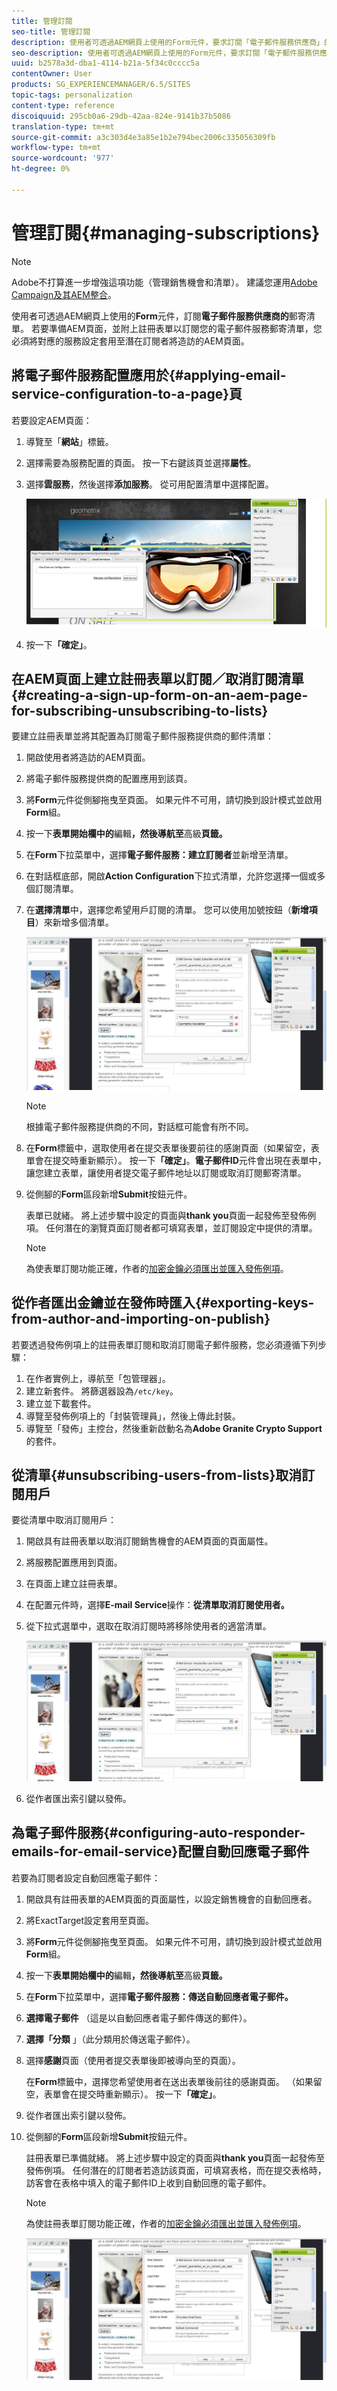 ```yaml
---
title: 管理訂閱
seo-title: 管理訂閱
description: 使用者可透過AEM網頁上使用的Form元件，要求訂閱「電子郵件服務供應商」的郵寄清單。 若要準備AEM頁面，並附上註冊表單以訂閱您的電子郵件服務郵寄清單，您必須將對應的服務設定套用至潛在訂閱者將造訪的AEM頁面。
seo-description: 使用者可透過AEM網頁上使用的Form元件，要求訂閱「電子郵件服務供應商」的郵寄清單。 若要準備AEM頁面，並附上註冊表單以訂閱您的電子郵件服務郵寄清單，您必須將對應的服務設定套用至潛在訂閱者將造訪的AEM頁面。
uuid: b2578a3d-dba1-4114-b21a-5f34c0cccc5a
contentOwner: User
products: SG_EXPERIENCEMANAGER/6.5/SITES
topic-tags: personalization
content-type: reference
discoiquuid: 295cb0a6-29db-42aa-824e-9141b37b5086
translation-type: tm+mt
source-git-commit: a3c303d4e3a85e1b2e794bec2006c335056309fb
workflow-type: tm+mt
source-wordcount: '977'
ht-degree: 0%

---
```



# 管理訂閱{#managing-subscriptions}

>[!NOTE]
>
>Adobe不打算進一步增強這項功能（管理銷售機會和清單）。
>建議您運用[Adobe Campaign及其AEM整合](/help/sites-administering/campaign.md)。

使用者可透過AEM網頁上使用的&#x200B;**Form**&#x200B;元件，訂閱&#x200B;**電子郵件服務供應商的**&#x200B;郵寄清單。 若要準備AEM頁面，並附上註冊表單以訂閱您的電子郵件服務郵寄清單，您必須將對應的服務設定套用至潛在訂閱者將造訪的AEM頁面。

## 將電子郵件服務配置應用於{#applying-email-service-configuration-to-a-page}頁

若要設定AEM頁面：

1. 導覽至「**網站**」標籤。
1. 選擇需要為服務配置的頁面。 按一下右鍵該頁並選擇&#x200B;**屬性**。

1. 選擇&#x200B;**雲服務**，然後選擇&#x200B;**添加服務**。 從可用配置清單中選擇配置。

   ![chlimage_1-164](assets/chlimage_1-164.png)

1. 按一下&#x200B;**「確定」**。

## 在AEM頁面上建立註冊表單以訂閱／取消訂閱清單{#creating-a-sign-up-form-on-an-aem-page-for-subscribing-unsubscribing-to-lists}

要建立註冊表單並將其配置為訂閱電子郵件服務提供商的郵件清單：

1. 開啟使用者將造訪的AEM頁面。
1. 將電子郵件服務提供商的配置應用到該頁。

1. 將&#x200B;**Form**&#x200B;元件從側腳拖曳至頁面。 如果元件不可用，請切換到設計模式並啟用&#x200B;**Form**&#x200B;組。
1. 按一下&#x200B;**表單開始欄中的**&#x200B;編輯&#x200B;**，然後導航至**&#x200B;高級&#x200B;**頁籤。**
1. 在&#x200B;**Form**&#x200B;下拉菜單中，選擇&#x200B;**電子郵件服務：建立訂閱者**&#x200B;並新增至清單。
1. 在對話框底部，開啟&#x200B;**Action Configuration**&#x200B;下拉式清單，允許您選擇一個或多個訂閱清單。
1. 在&#x200B;**選擇清單**&#x200B;中，選擇您希望用戶訂閱的清單。 您可以使用加號按鈕（**新增項目**）來新增多個清單。

   ![chlimage_1-10](assets/chlimage_1-10.jpeg)

   >[!NOTE]
   >
   >根據電子郵件服務提供商的不同，對話框可能會有所不同。

1. 在&#x200B;**Form**&#x200B;標籤中，選取使用者在提交表單後要前往的感謝頁面（如果留空，表單會在提交時重新顯示）。 按一下&#x200B;**「確定」**。**電子郵件ID**&#x200B;元件會出現在表單中，讓您建立表單，讓使用者提交電子郵件地址以訂閱或取消訂閱郵寄清單。
1. 從側腳的&#x200B;**Form**&#x200B;區段新增&#x200B;**Submit**&#x200B;按鈕元件。

   表單已就緒。 將上述步驟中設定的頁面與&#x200B;**thank you**&#x200B;頁面一起發佈至發佈例項。 任何潛在的瀏覽頁面訂閱者都可填寫表單，並訂閱設定中提供的清單。

   >[!NOTE]
   >
   >為使表單訂閱功能正確，作者的[加密金鑰必須匯出並匯入發佈例項](#exporting-keys-from-author-and-importing-on-publish)。

## 從作者匯出金鑰並在發佈時匯入{#exporting-keys-from-author-and-importing-on-publish}

若要透過發佈例項上的註冊表單訂閱和取消訂閱電子郵件服務，您必須遵循下列步驟：

1. 在作者實例上，導航至「包管理器」。
1. 建立新套件。 將篩選器設為`/etc/key`。
1. 建立並下載套件。
1. 導覽至發佈例項上的「封裝管理員」，然後上傳此封裝。
1. 導覽至「發佈」主控台，然後重新啟動名為&#x200B;**Adobe Granite Crypto Support**&#x200B;的套件。

## 從清單{#unsubscribing-users-from-lists}取消訂閱用戶

要從清單中取消訂閱用戶：

1. 開啟具有註冊表單以取消訂閱銷售機會的AEM頁面的頁面屬性。
1. 將服務配置應用到頁面。
1. 在頁面上建立註冊表單。
1. 在配置元件時，選擇&#x200B;**E-mail Service**&#x200B;操作：**從清單取消訂閱使用者。**
1. 從下拉式選單中，選取在取消訂閱時將移除使用者的適當清單。

   ![chlimage_1-11](assets/chlimage_1-11.jpeg)

1. 從作者匯出索引鍵以發佈。

## 為電子郵件服務{#configuring-auto-responder-emails-for-email-service}配置自動回應電子郵件

若要為訂閱者設定自動回應電子郵件：

1. 開啟具有註冊表單的AEM頁面的頁面屬性，以設定銷售機會的自動回應者。
1. 將ExactTarget設定套用至頁面。

1. 將&#x200B;**Form**&#x200B;元件從側腳拖曳至頁面。 如果元件不可用，請切換到設計模式並啟用&#x200B;**Form**&#x200B;組。
1. 按一下&#x200B;**表單開始欄中的**&#x200B;編輯&#x200B;**，然後導航至**&#x200B;高級&#x200B;**頁籤。**
1. 在&#x200B;**Form**&#x200B;下拉菜單中，選擇&#x200B;**電子郵件服務：傳送自動回應者電子郵件。**
1. **選擇電子郵件** （這是以自動回應者電子郵件傳送的郵件）。

1. **選擇「分類** 」（此分類用於傳送電子郵件）。
1. 選擇&#x200B;**感謝**&#x200B;頁面（使用者提交表單後即被導向至的頁面）。

   在&#x200B;**Form**&#x200B;標籤中，選擇您希望使用者在送出表單後前往的感謝頁面。 （如果留空，表單會在提交時重新顯示）。 按一下&#x200B;**「確定」**。

1. 從作者匯出索引鍵以發佈。
1. 從側腳的&#x200B;**Form**&#x200B;區段新增&#x200B;**Submit**&#x200B;按鈕元件。

   註冊表單已準備就緒。 將上述步驟中設定的頁面與&#x200B;**thank you**&#x200B;頁面一起發佈至發佈例項。 任何潛在的訂閱者若造訪該頁面，可填寫表格，而在提交表格時，訪客會在表格中填入的電子郵件ID上收到自動回應的電子郵件。

   >[!NOTE]
   >
   >為使註冊表單訂閱功能正確，作者的[加密金鑰必須匯出並匯入發佈例項](#exporting-keys-from-author-and-importing-on-publish)。

   ![chlimage_1-12](assets/chlimage_1-12.jpeg)

